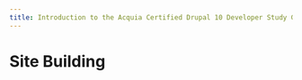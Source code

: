 ```yaml
---
title: Introduction to the Acquia Certified Drupal 10 Developer Study Guide
---
```

# Site Building
